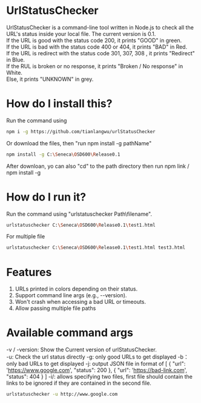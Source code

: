 # UrlStatusChecker

UrlStatusChecker is a command-line tool written in Node.js to check all the URL's status inside your local file.
The current version is 0.1. <br>
If the URL is good with the status code 200, it prints "GOOD" in green. <br>
If the URL is bad with the status code 400 or 404, it prints "BAD" in Red. <br>
If the URL is redirect with the status code 301, 307, 308 , it prints "Redirect" in Blue. <br>
If the RUL is broken or no response, it prints "Broken / No response" in White. <br>
Else, it prints "UNKNOWN" in grey.

# How do I install this?

Run the command using

```bash
npm i -g https://github.com/tianlangwu/urlStatusChecker
```

Or download the files, then "run npm install -g pathName"

```bash
npm install -g C:\Seneca\OSD600\Release0.1
```

After downloan, yo can also "cd" to the path directory then run npm link / npm install -g<br>

# How do I run it?

Run the command using "urlstatuschecker Path\filename".<br>

```bash
urlstatuschecker C:\Seneca\OSD600\Release0.1\test1.html
```

For multiple file

```bash
urlstatuschecker C:\Seneca\OSD600\Release0.1\test1.html test3.html
```

# Features

1. URLs printed in colors depending on their status.<br>
2. Support command line args (e.g., --version).
3. Won't crash when accessing a bad URL or timeouts.
4. Allow passing multiple file paths

# Available command args

-v / -version: Show the Current version of urlStatusChecker.<br>
-u: Check the url status directly
-g: only good URLs to get displayed
-b：only bad URLs to get displayed
-j: output JSON file in format of [ { "url": 'https://www.google.com', "status": 200 }, { "url": 'https://bad-link.com', "status": 404 } ]
-i/: allows specifying two files, first file should contain the links to be ignored if they are contained in the second file.

```bash
urlstatuschecker -u http://www.google.com
```
